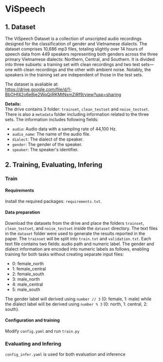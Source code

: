 # ViSpeech

## 1. Dataset

The ViSpeech Dataset is a collection of unscripted audio recordings designed for the classification of gender and Vietnamese dialects. The dataset comprises 10,686 mp3 files, totaling slightly over 14 hours of speech data from 449 speakers representing both genders across the three primary Vietnamese dialects: Northern, Central, and Southern. 
It is divided into three subsets: a training set with clean recordings and two test sets—one with clean recordings and the other with ambient noise. Notably, the speakers in the training set are independent of those in the test sets.

The dataset is avaliable at:             
https://drive.google.com/file/d/1-BbOHf42o6eBje2WqQiiRKMtNxmZiRf9/view?usp=sharing 

**Details:**            
The drive contains 3 folder: `trainset`, `clean_testset` and `noise_testset`. There is also a `metadata` folder including information related to the three sets. The information includes following fields:
  - `audio`: Audio data with a sampling rate of 44,100 Hz.
  - `audio_name`: The name of the audio file.
  - `dialect`: The dialect of the speaker.
  - `gender`: The gender of the speaker.
  - `speaker`: The speaker's identifier.

## 2. Training, Evaluating, Infering
### Train
#### Requirements
Install the required packages:
   `requirements.txt`.
#### Data preparation
Download the datasets from the drive and place the folders `trainset`, `clean_testset`, and `noise_testset` inside the `dataset` directory. The text files in the `dataset` folder were used to generate the results reported in the paper. The `trainset` will be split into `train.txt` and `validation.txt`. Each text file contains two fields: audio path and numeric label. The gender and dialect information are encoded into numeric labels as follows, enabling training for both tasks without creating separate input files:
  - 0: female_north
  - 1: female_central
  - 2: female_south
  - 3: male_north
  - 4: male_central
  - 5: male_south

The gender label will derived using `number // 3` (0: female, 1: male) while the dialect label will be derived using `number % 3` (0: north, 1: central, 2: south).

#### Configuration and training
Modify `config.yaml` and run `train.py`
### Evaluating and Infering
`config_infer.yaml` is used for both evaluation and inference
